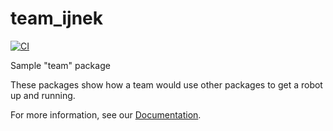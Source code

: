 # team_ijnek

[![CI](https://github.com/ijnek/team_ijnek/actions/workflows/main.yml/badge.svg)](https://github.com/ijnek/team_ijnek/actions/workflows/main.yml)

Sample "team" package

These packages show how a team would use other packages to get a robot up and running.

For more information, see our [Documentation](https://team-ijnek.readthedocs.io/en/latest/).
